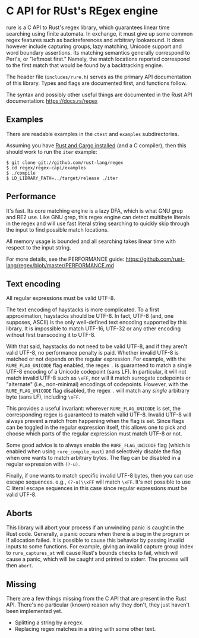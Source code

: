 C API for RUst's REgex engine
=============================
rure is a C API to Rust's regex library, which guarantees linear time
searching using finite automata. In exchange, it must give up some common
regex features such as backreferences and arbitrary lookaround. It does
however include capturing groups, lazy matching, Unicode support and word
boundary assertions. Its matching semantics generally correspond to Perl's,
or "leftmost first." Namely, the match locations reported correspond to the
first match that would be found by a backtracking engine.

The header file (`includes/rure.h`) serves as the primary API documentation of
this library. Types and flags are documented first, and functions follow.

The syntax and possibly other useful things are documented in the Rust
API documentation: https://docs.rs/regex


Examples
--------
There are readable examples in the `ctest` and `examples` subdirectories.

Assuming you have
[Rust and Cargo installed](https://www.rust-lang.org/downloads.html)
(and a C compiler), then this should work to run the `iter` example:

```
$ git clone git://github.com/rust-lang/regex
$ cd regex/regex-capi/examples
$ ./compile
$ LD_LIBRARY_PATH=../target/release ./iter
```


Performance
-----------
It's fast. Its core matching engine is a lazy DFA, which is what GNU grep
and RE2 use. Like GNU grep, this regex engine can detect multibyte literals
in the regex and will use fast literal string searching to quickly skip
through the input to find possible match locations.

All memory usage is bounded and all searching takes linear time with respect
to the input string.

For more details, see the PERFORMANCE guide:
https://github.com/rust-lang/regex/blob/master/PERFORMANCE.md


Text encoding
-------------
All regular expressions must be valid UTF-8.

The text encoding of haystacks is more complicated. To a first
approximation, haystacks should be UTF-8. In fact, UTF-8 (and, one
supposes, ASCII) is the only well-defined text encoding supported by this
library. It is impossible to match UTF-16, UTF-32 or any other encoding
without first transcoding it to UTF-8.

With that said, haystacks do not need to be valid UTF-8, and if they aren't
valid UTF-8, no performance penalty is paid. Whether invalid UTF-8 is
matched or not depends on the regular expression. For example, with the
`RURE_FLAG_UNICODE` flag enabled, the regex `.` is guaranteed to match a
single UTF-8 encoding of a Unicode codepoint (sans LF). In particular,
it will not match invalid UTF-8 such as `\xFF`, nor will it match surrogate
codepoints or "alternate" (i.e., non-minimal) encodings of codepoints.
However, with the `RURE_FLAG_UNICODE` flag disabled, the regex `.` will match
any *single* arbitrary byte (sans LF), including `\xFF`.

This provides a useful invariant: wherever `RURE_FLAG_UNICODE` is set, the
corresponding regex is guaranteed to match valid UTF-8. Invalid UTF-8 will
always prevent a match from happening when the flag is set. Since flags can be
toggled in the regular expression itself, this allows one to pick and choose
which parts of the regular expression must match UTF-8 or not.

Some good advice is to always enable the `RURE_FLAG_UNICODE` flag (which is
enabled when using `rure_compile_must`) and selectively disable the flag when
one wants to match arbitrary bytes. The flag can be disabled in a regular
expression with `(?-u)`.

Finally, if one wants to match specific invalid UTF-8 bytes, then you can
use escape sequences. e.g., `(?-u)\\xFF` will match `\xFF`. It's not
possible to use C literal escape sequences in this case since regular
expressions must be valid UTF-8.


Aborts
------
This library will abort your process if an unwinding panic is caught in the
Rust code. Generally, a panic occurs when there is a bug in the program or
if allocation failed. It is possible to cause this behavior by passing
invalid inputs to some functions. For example, giving an invalid capture
group index to `rure_captures_at` will cause Rust's bounds checks to fail,
which will cause a panic, which will be caught and printed to stderr. The
process will then `abort`.


Missing
-------
There are a few things missing from the C API that are present in the Rust API.
There's no particular (known) reason why they don't, they just haven't been
implemented yet.

* Splitting a string by a regex.
* Replacing regex matches in a string with some other text.
